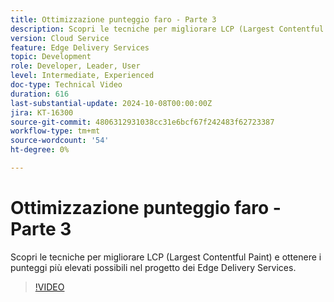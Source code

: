 ```yaml
---
title: Ottimizzazione punteggio faro - Parte 3
description: Scopri le tecniche per migliorare LCP (Largest Contentful Paint) e ottenere i punteggi più elevati possibili nel progetto dei Edge Delivery Services.
version: Cloud Service
feature: Edge Delivery Services
topic: Development
role: Developer, Leader, User
level: Intermediate, Experienced
doc-type: Technical Video
duration: 616
last-substantial-update: 2024-10-08T00:00:00Z
jira: KT-16300
source-git-commit: 4806312931038cc31e6bcf67f242483f62723387
workflow-type: tm+mt
source-wordcount: '54'
ht-degree: 0%

---
```



# Ottimizzazione punteggio faro - Parte 3

Scopri le tecniche per migliorare LCP (Largest Contentful Paint) e ottenere i punteggi più elevati possibili nel progetto dei Edge Delivery Services.

>[!VIDEO](https://video.tv.adobe.com/v/3435001/?learn=on)
